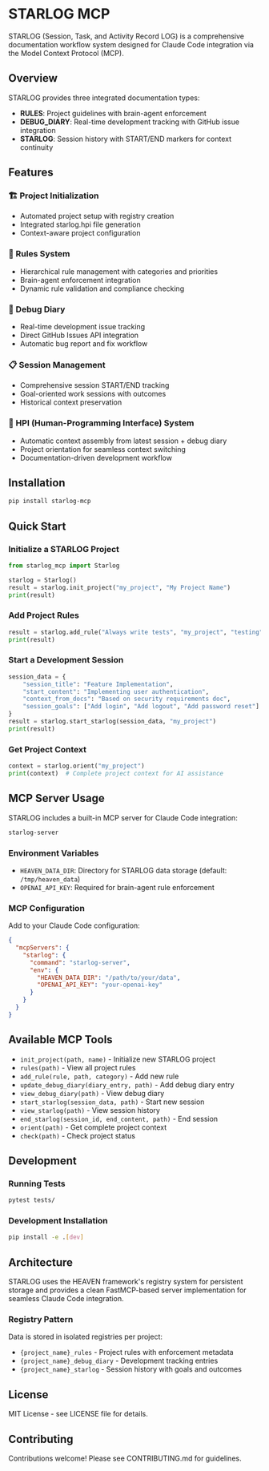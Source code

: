 # STARLOG MCP

STARLOG (Session, Task, and Activity Record LOG) is a comprehensive documentation workflow system designed for Claude Code integration via the Model Context Protocol (MCP).

## Overview

STARLOG provides three integrated documentation types:
- **RULES**: Project guidelines with brain-agent enforcement
- **DEBUG_DIARY**: Real-time development tracking with GitHub issue integration
- **STARLOG**: Session history with START/END markers for context continuity

## Features

### 🏗️ Project Initialization
- Automated project setup with registry creation
- Integrated starlog.hpi file generation
- Context-aware project configuration

### 📏 Rules System
- Hierarchical rule management with categories and priorities
- Brain-agent enforcement integration
- Dynamic rule validation and compliance checking

### 📓 Debug Diary
- Real-time development issue tracking
- Direct GitHub Issues API integration
- Automatic bug report and fix workflow

### 📋 Session Management
- Comprehensive session START/END tracking
- Goal-oriented work sessions with outcomes
- Historical context preservation

### 🧭 HPI (Human-Programming Interface) System  
- Automatic context assembly from latest session + debug diary
- Project orientation for seamless context switching
- Documentation-driven development workflow

## Installation

```bash
pip install starlog-mcp
```

## Quick Start

### Initialize a STARLOG Project

```python
from starlog_mcp import Starlog

starlog = Starlog()
result = starlog.init_project("my_project", "My Project Name")
print(result)
```

### Add Project Rules

```python
result = starlog.add_rule("Always write tests", "my_project", "testing")
print(result)
```

### Start a Development Session

```python
session_data = {
    "session_title": "Feature Implementation",
    "start_content": "Implementing user authentication",
    "context_from_docs": "Based on security requirements doc",
    "session_goals": ["Add login", "Add logout", "Add password reset"]
}
result = starlog.start_starlog(session_data, "my_project")
print(result)
```

### Get Project Context

```python
context = starlog.orient("my_project")
print(context)  # Complete project context for AI assistance
```

## MCP Server Usage

STARLOG includes a built-in MCP server for Claude Code integration:

```bash
starlog-server
```

### Environment Variables

- `HEAVEN_DATA_DIR`: Directory for STARLOG data storage (default: `/tmp/heaven_data`)
- `OPENAI_API_KEY`: Required for brain-agent rule enforcement

### MCP Configuration

Add to your Claude Code configuration:

```json
{
  "mcpServers": {
    "starlog": {
      "command": "starlog-server",
      "env": {
        "HEAVEN_DATA_DIR": "/path/to/your/data",
        "OPENAI_API_KEY": "your-openai-key"
      }
    }
  }
}
```

## Available MCP Tools

- `init_project(path, name)` - Initialize new STARLOG project
- `rules(path)` - View all project rules
- `add_rule(rule, path, category)` - Add new rule
- `update_debug_diary(diary_entry, path)` - Add debug diary entry  
- `view_debug_diary(path)` - View debug diary
- `start_starlog(session_data, path)` - Start new session
- `view_starlog(path)` - View session history
- `end_starlog(session_id, end_content, path)` - End session
- `orient(path)` - Get complete project context
- `check(path)` - Check project status

## Development

### Running Tests

```bash
pytest tests/
```

### Development Installation

```bash
pip install -e .[dev]
```

## Architecture

STARLOG uses the HEAVEN framework's registry system for persistent storage and provides a clean FastMCP-based server implementation for seamless Claude Code integration.

### Registry Pattern

Data is stored in isolated registries per project:
- `{project_name}_rules` - Project rules with enforcement metadata
- `{project_name}_debug_diary` - Development tracking entries
- `{project_name}_starlog` - Session history with goals and outcomes

## License

MIT License - see LICENSE file for details.

## Contributing

Contributions welcome! Please see CONTRIBUTING.md for guidelines.
